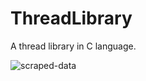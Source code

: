 # ThreadLibrary
A thread library in C language.

![scraped-data](https://user-images.githubusercontent.com/50859092/79023434-f644b000-7b9d-11ea-8e53-f305680c5f1d.png)
